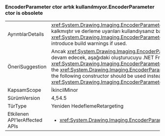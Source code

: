 ### <a name="encoderparameter-ctor-is-obsolete"></a><span data-ttu-id="83e07-101">EncoderParameter ctor artık kullanılmıyor.</span><span class="sxs-lookup"><span data-stu-id="83e07-101">EncoderParameter ctor is obsolete</span></span>

|   |   |
|---|---|
|<span data-ttu-id="83e07-102">Ayrıntılar</span><span class="sxs-lookup"><span data-stu-id="83e07-102">Details</span></span>|<span data-ttu-id="83e07-103"><xref:System.Drawing.Imaging.EncoderParameter.%23ctor(System.Drawing.Imaging.Encoder,System.Int32,System.Int32,System.Int32,System.Int32)> Oluşturucu artık kullanımdan kalkmıştır ve derleme uyarıları kullandıysanız başlatacaktır.</span><span class="sxs-lookup"><span data-stu-id="83e07-103">The <xref:System.Drawing.Imaging.EncoderParameter.%23ctor(System.Drawing.Imaging.Encoder,System.Int32,System.Int32,System.Int32,System.Int32)> constructor is obsolete now and will introduce build warnings if used.</span></span>|
|<span data-ttu-id="83e07-104">Öneri</span><span class="sxs-lookup"><span data-stu-id="83e07-104">Suggestion</span></span>|<span data-ttu-id="83e07-105">Ancak <xref:System.Drawing.Imaging.EncoderParameter.%23ctor(System.Drawing.Imaging.Encoder,System.Int32,System.Int32,System.Int32,System.Int32)>Oluşturucusu çalışmaya devam edecek, aşağıdaki oluşturucuyu .NET Framework 4.5 araçları ile kod yeniden derlerken eski bir yapı uyarısı önlemek için bunun yerine kullanılmalıdır: <xref:System.Drawing.Imaging.EncoderParameter.%23ctor(System.Drawing.Imaging.Encoder,System.Int32,System.Drawing.Imaging.EncoderParameterValueType,System.IntPtr)>.</span><span class="sxs-lookup"><span data-stu-id="83e07-105">Although the <xref:System.Drawing.Imaging.EncoderParameter.%23ctor(System.Drawing.Imaging.Encoder,System.Int32,System.Int32,System.Int32,System.Int32)>constructor will continue to work, the following constructor should be used instead to avoid the obsolete build warning when re-compiling code with .NET Framework  4.5 tools: <xref:System.Drawing.Imaging.EncoderParameter.%23ctor(System.Drawing.Imaging.Encoder,System.Int32,System.Drawing.Imaging.EncoderParameterValueType,System.IntPtr)>.</span></span>|
|<span data-ttu-id="83e07-106">Kapsam</span><span class="sxs-lookup"><span data-stu-id="83e07-106">Scope</span></span>|<span data-ttu-id="83e07-107">İkincil</span><span class="sxs-lookup"><span data-stu-id="83e07-107">Minor</span></span>|
|<span data-ttu-id="83e07-108">Sürüm</span><span class="sxs-lookup"><span data-stu-id="83e07-108">Version</span></span>|<span data-ttu-id="83e07-109">4,5</span><span class="sxs-lookup"><span data-stu-id="83e07-109">4.5</span></span>|
|<span data-ttu-id="83e07-110">Tür</span><span class="sxs-lookup"><span data-stu-id="83e07-110">Type</span></span>|<span data-ttu-id="83e07-111">Yeniden Hedefleme</span><span class="sxs-lookup"><span data-stu-id="83e07-111">Retargeting</span></span>|
|<span data-ttu-id="83e07-112">Etkilenen API’ler</span><span class="sxs-lookup"><span data-stu-id="83e07-112">Affected APIs</span></span>|<ul><li><xref:System.Drawing.Imaging.EncoderParameter.%23ctor(System.Drawing.Imaging.Encoder,System.Int32,System.Int32,System.Int32,System.Int32)?displayProperty=nameWithType></li></ul>|

